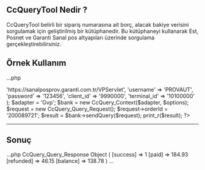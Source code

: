 ## CcQueryTool Nedir ?
CcQueryTool belirli bir sipariş numarasına ait borç, alacak bakiye verisini sorgulamak için geliştirilmiş bir kütüphanedir.
Bu kütüphaneyi kullanarak Est, Posnet ve Garanti Sanal pos altyapıları üzerinde sorgulama gerçekleştirebilirsiniz.

## Örnek Kullanım
...php

<?php
$options = array(
            'url'           => 'https://sanalposprov.garanti.com.tr/VPServlet',
            'username'      => 'PROVAUT',
            'password'      => '123456',
            'client_id'     => '9990000',
            'terminal_id'   => '10100000'
        );

$adapter = 'Gvp';

$bank       = new CcQuery_Context($adapter, $options);
$request    = new CcQuery_Query_Request();

$request->orderId = '200089721';

$result = $bank->sendQuery($request);

print_r($result);
?>

---

## Sonuç
...php
CcQuery_Query_Response Object
(
     [success] => 1
     [paid] => 184.93
     [refunded] => 46.15
     [balance] => 138.78
 )
...
